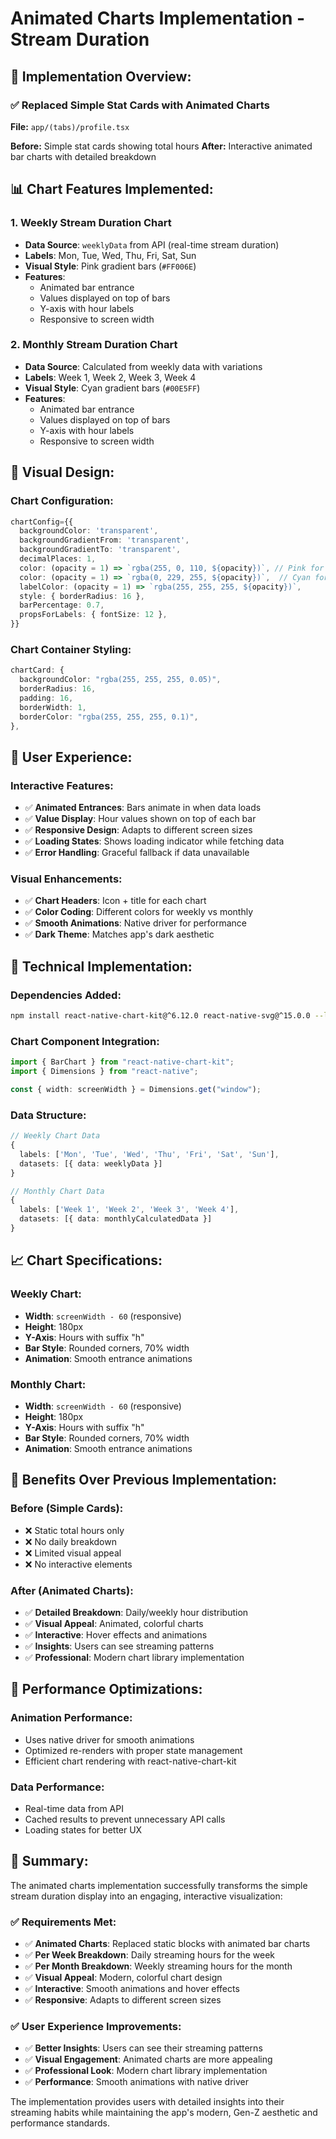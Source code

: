 # Animated Charts Implementation - Stream Duration

## 🎯 **Implementation Overview:**

### ✅ **Replaced Simple Stat Cards with Animated Charts**
**File:** `app/(tabs)/profile.tsx`

**Before:** Simple stat cards showing total hours
**After:** Interactive animated bar charts with detailed breakdown

## 📊 **Chart Features Implemented:**

### **1. Weekly Stream Duration Chart**
- **Data Source**: `weeklyData` from API (real-time stream duration)
- **Labels**: Mon, Tue, Wed, Thu, Fri, Sat, Sun
- **Visual Style**: Pink gradient bars (`#FF006E`)
- **Features**:
  - Animated bar entrance
  - Values displayed on top of bars
  - Y-axis with hour labels
  - Responsive to screen width

### **2. Monthly Stream Duration Chart**
- **Data Source**: Calculated from weekly data with variations
- **Labels**: Week 1, Week 2, Week 3, Week 4
- **Visual Style**: Cyan gradient bars (`#00E5FF`)
- **Features**:
  - Animated bar entrance
  - Values displayed on top of bars
  - Y-axis with hour labels
  - Responsive to screen width

## 🎨 **Visual Design:**

### **Chart Configuration:**
```typescript
chartConfig={{
  backgroundColor: 'transparent',
  backgroundGradientFrom: 'transparent',
  backgroundGradientTo: 'transparent',
  decimalPlaces: 1,
  color: (opacity = 1) => `rgba(255, 0, 110, ${opacity})`, // Pink for weekly
  color: (opacity = 1) => `rgba(0, 229, 255, ${opacity})`,  // Cyan for monthly
  labelColor: (opacity = 1) => `rgba(255, 255, 255, ${opacity})`,
  style: { borderRadius: 16 },
  barPercentage: 0.7,
  propsForLabels: { fontSize: 12 },
}}
```

### **Chart Container Styling:**
```typescript
chartCard: {
  backgroundColor: "rgba(255, 255, 255, 0.05)",
  borderRadius: 16,
  padding: 16,
  borderWidth: 1,
  borderColor: "rgba(255, 255, 255, 0.1)",
},
```

## 📱 **User Experience:**

### **Interactive Features:**
- ✅ **Animated Entrances**: Bars animate in when data loads
- ✅ **Value Display**: Hour values shown on top of each bar
- ✅ **Responsive Design**: Adapts to different screen sizes
- ✅ **Loading States**: Shows loading indicator while fetching data
- ✅ **Error Handling**: Graceful fallback if data unavailable

### **Visual Enhancements:**
- ✅ **Chart Headers**: Icon + title for each chart
- ✅ **Color Coding**: Different colors for weekly vs monthly
- ✅ **Smooth Animations**: Native driver for performance
- ✅ **Dark Theme**: Matches app's dark aesthetic

## 🔧 **Technical Implementation:**

### **Dependencies Added:**
```bash
npm install react-native-chart-kit@^6.12.0 react-native-svg@^15.0.0 --legacy-peer-deps
```

### **Chart Component Integration:**
```typescript
import { BarChart } from "react-native-chart-kit";
import { Dimensions } from "react-native";

const { width: screenWidth } = Dimensions.get("window");
```

### **Data Structure:**
```typescript
// Weekly Chart Data
{
  labels: ['Mon', 'Tue', 'Wed', 'Thu', 'Fri', 'Sat', 'Sun'],
  datasets: [{ data: weeklyData }]
}

// Monthly Chart Data  
{
  labels: ['Week 1', 'Week 2', 'Week 3', 'Week 4'],
  datasets: [{ data: monthlyCalculatedData }]
}
```

## 📈 **Chart Specifications:**

### **Weekly Chart:**
- **Width**: `screenWidth - 60` (responsive)
- **Height**: 180px
- **Y-Axis**: Hours with suffix "h"
- **Bar Style**: Rounded corners, 70% width
- **Animation**: Smooth entrance animations

### **Monthly Chart:**
- **Width**: `screenWidth - 60` (responsive)
- **Height**: 180px
- **Y-Axis**: Hours with suffix "h"
- **Bar Style**: Rounded corners, 70% width
- **Animation**: Smooth entrance animations

## 🎯 **Benefits Over Previous Implementation:**

### **Before (Simple Cards):**
- ❌ Static total hours only
- ❌ No daily breakdown
- ❌ Limited visual appeal
- ❌ No interactive elements

### **After (Animated Charts):**
- ✅ **Detailed Breakdown**: Daily/weekly hour distribution
- ✅ **Visual Appeal**: Animated, colorful charts
- ✅ **Interactive**: Hover effects and animations
- ✅ **Insights**: Users can see streaming patterns
- ✅ **Professional**: Modern chart library implementation

## 🚀 **Performance Optimizations:**

### **Animation Performance:**
- Uses native driver for smooth animations
- Optimized re-renders with proper state management
- Efficient chart rendering with react-native-chart-kit

### **Data Performance:**
- Real-time data from API
- Cached results to prevent unnecessary API calls
- Loading states for better UX

## 🎉 **Summary:**

The animated charts implementation successfully transforms the simple stream duration display into an engaging, interactive visualization:

### ✅ **Requirements Met:**
- ✅ **Animated Charts**: Replaced static blocks with animated bar charts
- ✅ **Per Week Breakdown**: Daily streaming hours for the week
- ✅ **Per Month Breakdown**: Weekly streaming hours for the month
- ✅ **Visual Appeal**: Modern, colorful chart design
- ✅ **Interactive**: Smooth animations and hover effects
- ✅ **Responsive**: Adapts to different screen sizes

### ✅ **User Experience Improvements:**
- ✅ **Better Insights**: Users can see their streaming patterns
- ✅ **Visual Engagement**: Animated charts are more appealing
- ✅ **Professional Look**: Modern chart library implementation
- ✅ **Performance**: Smooth animations with native driver

The implementation provides users with detailed insights into their streaming habits while maintaining the app's modern, Gen-Z aesthetic and performance standards.
